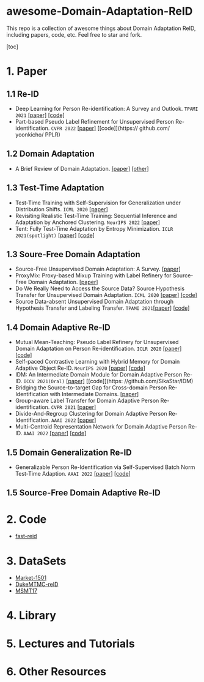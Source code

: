 # awesome-Domain-Adaptation-ReID
This repo is a collection of awesome things about Domain Adaptation ReID, including papers, code, etc. Feel free to star and fork.



[toc]

# 1. Paper

## 1.1 Re-ID

- Deep Learning for Person Re-identification: A Survey and Outlook. `TPAMI 2021` [[paper]](https://arxiv.org/abs/2001.04193) [[code]](https://github.com/mangye16/ReID-Survey) 
- Part-based Pseudo Label Refinement for Unsupervised Person Re-identification. `CVPR 2022` [[paper]](https://arxiv.org/abs/2203.14675) [[code]](https:// github.com/ yoonkicho/ PPLR) 

## 1.2 Domain Adaptation

- A Brief Review of Domain Adaptation. [[paper]](https://arxiv.org/abs/2010.03978) [[other]](https://zhuanlan.zhihu.com/p/436487740) 

## 1.3 Test-Time Adaptation

- Test-Time Training with Self-Supervision for Generalization under Distribution Shifts. `ICML 2020` [[paper](http://arxiv.org/abs/1909.13231)]
- Revisiting Realistic Test-Time Training: Sequential Inference and Adaptation by Anchored Clustering. `NeurIPS 2022` [[paper](http://arxiv.org/abs/2206.02721)]
- Tent: Fully Test-Time Adaptation by Entropy Minimization. `ICLR 2021(spotlight)` [[paper]](https://arxiv.org/abs/2006.10726) [[code]]() 

## 1.3 Soure-Free Domain Adaptation

- Source-Free Unsupervised Domain Adaptation: A Survey. [[paper]](https://arxiv.org/abs/2301.00265)
- ProxyMix: Proxy-based Mixup Training with Label Refinery for Source-Free Domain Adaptation. [[paper]](https://arxiv.org/abs/2205.14566)
- Do We Really Need to Access the Source Data? Source Hypothesis Transfer for Unsupervised Domain Adaptation. `ICML 2020` [[paper]](https://arxiv.org/abs/2002.08546) [[code]](https://github.com/tim-learn/SHOT) 
- Source Data-absent Unsupervised Domain Adaptation through Hypothesis Transfer and Labeling Transfer. `TPAMI 2021`[[paper]](https://arxiv.org/abs/2012.07297) [[code]](https://github.com/tim-learn/SHOT-plus) 

## 1.4 Domain Adaptive Re-ID

- Mutual Mean-Teaching: Pseudo Label Refinery for Unsupervised Domain Adaptation on Person Re-identification. `ICLR 2020` [[paper]](https://arxiv.org/abs/2001.01526) [[code]](https://github.com/yxgeee/MMT) 
- Self-paced Contrastive Learning with Hybrid Memory for Domain Adaptive Object Re-ID. `NeurIPS 2020` [[paper]](https://arxiv.org/abs/2006.02713) [[code]](https://github.com/yxgeee/SpCL) 
- IDM: An Intermediate Domain Module for Domain Adaptive Person Re-ID. `ICCV 2021(Oral)` [[paper]](https://arxiv.org/abs/2108.02413) [[code]](https: //github.com/SikaStar/IDM) 
- Bridging the Source-to-target Gap for Cross-domain Person Re-Identification with Intermediate Domains. [[paper]](https://arxiv.org/abs/2203.01682)
- Group-aware Label Transfer for Domain Adaptive Person Re-identification. `CVPR 2021` [[paper]](https://arxiv.org/abs/2103.12366)
- Divide-And-Regroup Clustering for Domain Adaptive Person Re-Identification. `AAAI 2022` [[paper]](https://aaai-2022.virtualchair.net/poster_aaai1223)
- Multi-Centroid Representation Network for Domain Adaptive Person Re-ID. `AAAI 2022` [[paper]](https://arxiv.org/abs/2112.11689) [[code]]() 

## 1.5 Domain Generalization Re-ID

- Generalizable Person Re-Identification via Self-Supervised Batch Norm Test-Time Adaption. `AAAI 2022` [[paper]]() [[code]]() 

## 1.5 Source-Free Domain Adaptive Re-ID

# 2. Code

- [fast-reid](https://github.com/JDAI-CV/fast-reid)

# 3. DataSets

- [Market-1501]()
- [DukeMTMC-reID]()
- [MSMT17]()

# 4. Library

# 5. Lectures and Tutorials

# 6. Other Resources

